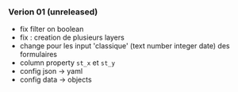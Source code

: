
### Verion 01 (unreleased)

- fix filter on boolean
- fix : creation de plusieurs layers
- change pour les input 'classique' (text number integer date) des formulaires
- column property `st_x` et `st_y`
- config json -> yaml
- config data -> objects